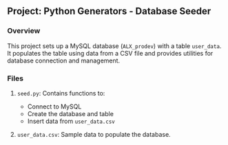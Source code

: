 ## Project: Python Generators - Database Seeder

### Overview

This project sets up a MySQL database (`ALX_prodev`) with a table `user_data`. It populates the table using data from a CSV file and provides utilities for database connection and management.

### Files

1. `seed.py`: Contains functions to:

   - Connect to MySQL
   - Create the database and table
   - Insert data from `user_data.csv`

2. `user_data.csv`: Sample data to populate the database.
